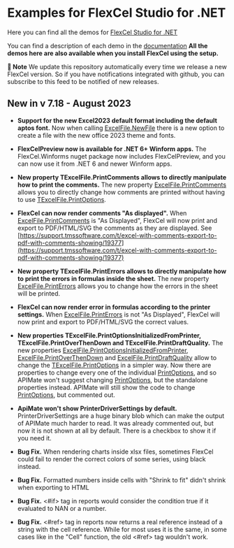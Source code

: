 ﻿# Examples for FlexCel Studio for .NET

Here you can find all the demos for [FlexCel Studio for .NET](http://www.tmssoftware.com/site/flexcelnet.asp)

You can find a description of each demo in the [documentation](https://doc.tmssoftware.com/flexcel/net/index.html)
**All the demos here are also available when you install FlexCel using the setup.**

**:book: Note** We update this repository automatically every time we release a new FlexCel version. So if you have notifications integrated with github, you can subscribe to this feed to be notified of new releases.


## New in v 7.18 - August 2023


- **Support for the new Excel2023 default format including the default aptos font.** Now when calling [ExcelFile.NewFile](https://doc.tmssoftware.com/flexcel/net/api/FlexCel.Core/ExcelFile/NewFile.html) there is a new option to create a file with the new office 2023 theme and fonts.

- **FlexCelPreview now is available for .NET 6+ Winform apps.** The FlexCel.Winforms nuget package now includes FlexCelPreview, and you can now use it from .NET 6 and newer Winform apps.

- **New property TExcelFile.PrintComments allows to directly manipulate how to print the comments.** The new property [ExcelFile.PrintComments](https://doc.tmssoftware.com/flexcel/net/api/FlexCel.Core/ExcelFile/PrintComments.html) allows you to directly change how comments are printed without having to use  [TExcelFile.PrintOptions](https://doc.tmssoftware.com/flexcel/net/api/FlexCel.Core/ExcelFile/PrintOptions.html).

- **FlexCel can now render comments "As displayed".** When  [ExcelFile.PrintComments](https://doc.tmssoftware.com/flexcel/net/api/FlexCel.Core/ExcelFile/PrintComments.html) is "As Displayed", FlexCel will now print and export to PDF/HTML/SVG the comments as they are displayed. See  [https://support.tmssoftware.com/t/excel-with-comments-export-to-pdf-with-comments-showing/19377](https://support.tmssoftware.com/t/excel-with-comments-export-to-pdf-with-comments-showing/19377)

- **New property TExcelFile.PrintErrors allows to directly manipulate how to print the errors in formulas inside the sheet.** The new property [ExcelFile.PrintErrors](https://doc.tmssoftware.com/flexcel/net/api/FlexCel.Core/ExcelFile/PrintErrors.html) allows you to change how the errors in the sheet will be printed.

- **FlexCel can now render error in formulas according to the printer settings.** When  [ExcelFile.PrintErrors](https://doc.tmssoftware.com/flexcel/net/api/FlexCel.Core/ExcelFile/PrintErrors.html) is not "As Displayed", FlexCel will now print and export to PDF/HTML/SVG the correct values.

- **New properties TExcelFile.PrintOptionsInitializedFromPrinter, TExcelFile.PrintOverThenDown and TExcelFile.PrintDraftQuality.** The new properties  [ExcelFile.PrintOptionsInitializedFromPrinter](https://doc.tmssoftware.com/flexcel/net/api/FlexCel.Core/ExcelFile/PrintOptionsInitializedFromPrinter.html), [ExcelFile.PrintOverThenDown](https://doc.tmssoftware.com/flexcel/net/api/FlexCel.Core/ExcelFile/PrintOverThenDown.html) and  [ExcelFile.PrintDraftQuality](https://doc.tmssoftware.com/flexcel/net/api/FlexCel.Core/ExcelFile/PrintDraftQuality.html)  allow to change the  [TExcelFile.PrintOptions](https://doc.tmssoftware.com/flexcel/net/api/FlexCel.Core/ExcelFile/PrintOptions.html) in a simpler way. Now there are properties to change every one of the individual  [PrintOptions](https://doc.tmssoftware.com/flexcel/net/api/FlexCel.Core/ExcelFile/PrintOptions.html), and so APIMate won't suggest changing  [PrintOptions](https://doc.tmssoftware.com/flexcel/net/api/FlexCel.Core/ExcelFile/PrintOptions.html), but the standalone properties instead. APIMate will still show the code to change  [PrintOptions](https://doc.tmssoftware.com/flexcel/net/api/FlexCel.Core/ExcelFile/PrintOptions.html), but commented out.

- **ApiMate won't show PrinterDriverSettings by default.** PrinterDriverSettings are a huge binary blob which can make the output of APIMate much harder to read. It was already commented out, but now it is not shown at all by default. There is a checkbox to show it if you need it.

- **Bug Fix.** When rendering charts inside xlsx files, sometimes FlexCel could fail to render the correct colors of some series, using black instead.

- **Bug Fix.** Formatted numbers inside cells with "Shrink to fit" didn't shrink when exporting to HTML

- **Bug Fix.** &lt;#if> tag in reports would consider the condition true if it evaluated to NAN or a number.

- **Bug Fix.** &lt;#ref> tag in reports now returns a real reference instead of a string with the cell reference. While for most uses it is the same, in some cases like in the "Cell" function, the old &lt;#ref> tag wouldn't work.

